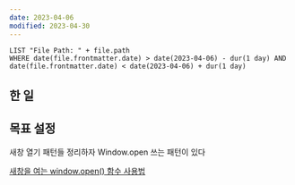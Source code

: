 ```yaml
---
date: 2023-04-06
modified: 2023-04-30
---
```


```dataview
LIST "File Path: " + file.path
WHERE date(file.frontmatter.date) > date(2023-04-06) - dur(1 day) AND date(file.frontmatter.date) < date(2023-04-06) + dur(1 day)
```

## 한 일

## 목표 설정

새창 열기 패턴들 정리하자
Window.open 쓰는 패턴이 있다

[새창을 여는 window.open() 함수 사용법](https://offbyone.tistory.com/312)
